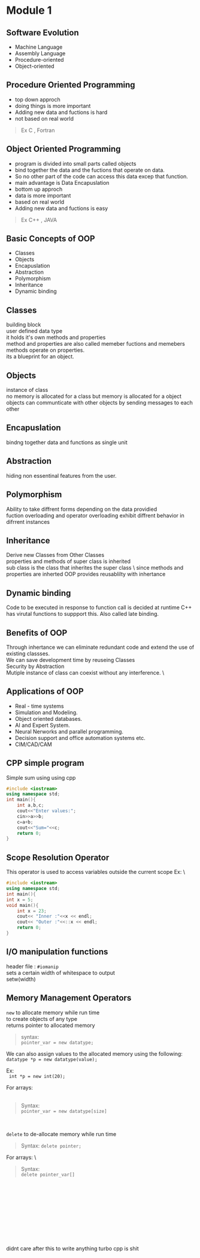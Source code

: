 # Module 1


## Software Evolution

- Machine Language 
- Assembly Language 
- Procedure-oriented 
- Object-oriented 

## Procedure Oriented Programming

- top down approch 
- doing things is more important 
- Adding new data and fuctions is hard 
- not based on real world 

> Ex C , Fortran

## Object Oriented Programming

- program is divided into small parts called objects 
- bind together the data and the fuctions that operate on data. 
- So no other part of the code can access this data excep that function. 
- main advantage is Data Encapuslation 
- bottom up approch 
- data is more important 
- based on real world 
- Adding new data and fuctions is easy 

> Ex C++ , JAVA

## Basic Concepts of OOP
- Classes
- Objects
- Encapuslation
- Abstraction
- Polymorphism
- Inheritance
- Dynamic binding

## Classes
building block \
user defined data type \
it holds it's own methods and properties \
method and properties are also called memeber fuctions and  memebers \
methods operate on properties. \
its a blueprint for an object.


## Objects

instance of class \
no memory is allocated for a class but memory is allocated for a object \
objects can communticate with other objects by sending messages to each other 

## Encapuslation
bindng together data and functions as single unit

## Abstraction
hiding non essentinal features from the user. 

## Polymorphism
Ability to take diffrent forms depending on the data providied \
fuction overloading and operator overloading
exhibit diffrent behavior in difrrent instances

## Inheritance

Derive new Classes from Other Classes \
properties and methods of super class is inherited  \
sub class is the class that inherites the super class \ 
since methods and properties are inherted OOP provides reusablilty with inhertance 

## Dynamic binding
Code to be executed in response to function call is decided at runtime
C++ has virutal functions to suppport this.
Also called late binding.


## Benefits of OOP
Through inhertance we can eliminate redundant code and extend the use of existing classses. \
We can save development time by reuseing Classes  \
Security by Abstraction \
Mutiple instance of class can coexist without any  interference. \

## Applications of OOP
- Real - time systems
- Simulation and Modeling.
- Object oriented databases.
- AI and Expert System.
- Neural Nerworks and parallel programming.
- Decision support and office automation systems etc.
- CIM/CAD/CAM 

## CPP simple program
Simple sum using using cpp 

```cpp
#include <iostream>
using namespace std;
int main(){
    int a,b,c;
    cout<<"Enter values:";
    cin>>a>>b;
    c=a+b;
    cout<<"Sum="<<c;
    return 0;
}
```

## Scope Resolution Operator
This operator is used to access variables outside the current scope
Ex: \
```cpp
#include <iostream>
using namespace std;
int main(){
int x = 5;
void main(){
    int x = 23; 
    cout<< "Inner :"<<x << endl;
    cout<< "Outer :"<<::x << endl;
    return 0;
}
```

## I/O manipulation functions

header file : ````#iomanip```` \
sets a certain width of whitespace to output \
setw(width)

## Memory Management Operators

````new````   to allocate memory while run time \
to create objects of any type \
returns pointer to allocated memory

>syntax:  
```` pointer_var = new datatype; ````

We can also assign values to the allocated memory using the following: \
```` datatype *p = new datatype(value); ````

Ex: \
```` int *p = new int(20);````

For arrays: \
<br>
>Syntax: \
```` pointer_var = new datatype[size] ````

<br>

````delete````   to de-allocate memory while run time

>Syntax:
````delete pointer;```` 

For arrays: \

>Syntax: \
```` delete pointer_var[] ````










<br>
<br>
<br>
<br>
<br>
<br>
<br>
<br>
<br>




didnt care after this to write anything
turbo cpp is shit

